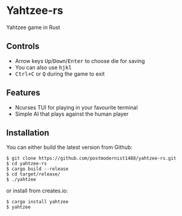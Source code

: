 # Yahtzee-rs
Yahtzee game in Rust

## Controls
- Arrow keys <kbd>Up</kbd>/<kbd>Down</kbd>/<kbd>Enter</kbd> to choose die for saving
- You can also use <kbd>h</kbd><kbd>j</kbd><kbd>k</kbd><kbd>l</kbd>
- <kbd>Ctrl+C</kbd> or <kbd>Q</kbd> during the game to exit
## Features
- Ncurses TUI for playing in your favourite terminal
- Simple AI that plays against the human player

## Installation
You can either build the latest version from Github:
```console
$ git clone https://github.com/postmodernist1488/yahtzee-rs.git
$ cd yahtzee-rs
$ cargo build --release
$ cd target/release/
$ ./yahtzee
```
or install from creates.io:
```console
$ cargo install yahtzee
$ yahtzee
```
